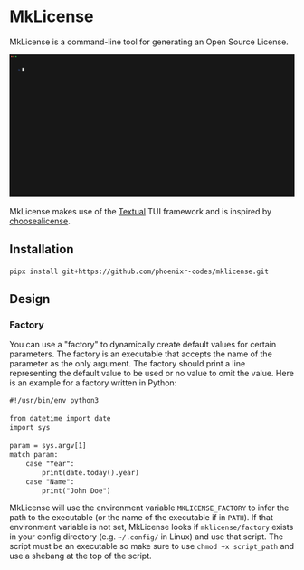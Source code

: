 # MkLicense

MkLicense is a command-line tool for generating an Open Source License.

![Preview](./preview/out1.gif)

MkLicense makes use of the [Textual][] TUI framework and is inspired by [choosealicense][].


## Installation

```console
pipx install git+https://github.com/phoenixr-codes/mklicense.git
```

## Design

### Factory

You can use a "factory" to dynamically create default values for certain parameters. The factory is an executable that accepts the name of the parameter as the only argument.
The factory should print a line representing the default value to be used or no value to omit the value. Here is an example for a factory written in Python:

```python3
#!/usr/bin/env python3

from datetime import date
import sys

param = sys.argv[1]
match param:
    case "Year":
        print(date.today().year)
    case "Name":
        print("John Doe")
```

MkLicense will use the environment variable `MKLICENSE_FACTORY` to infer the path to the executable (or the name of the executable if in `PATH`). If that environment
variable is not set, MkLicense looks if `mklicense/factory` exists in your config directory (e.g. `~/.config/` in Linux) and use that script. The script must be an
executable so make sure to use `chmod +x script_path` and use a shebang at the top of the script.


[choosealicense]: https://choosealicense.com/
[Textual]: https://textual.textualize.io/

